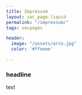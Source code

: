 ```yaml
---
title: Impressum
layout: sec_page.liquid
permalink: "/impressum/"
tags: secpages

header:
  image: "/assets/arco.jpg"
  color: '#ffeeee'

---
```


### headline
text

